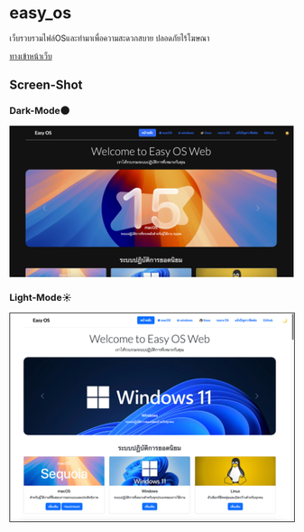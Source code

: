 # easy_os
เว็บรวบรวมไฟล์OSและทำมาเพื่อความสะดวกสบาย ปลอดภัยไร้โฆษณา
<p>
  <a href="https://guty345.github.io/easy_os/index.html">ทางเข้าหน้าเว็บ</a>
</p>

<h2 stle="margin-top:40px;">Screen-Shot</h2>
<div>
  <h3>Dark-Mode🌑</h3>
  <img src="ภาพถ่ายหน้าจอ 2567-12-12 เวลา 23.42.58.png">
</div
<div style="margin-top:20px;">
  <h3>Light-Mode☀️</h3>
  <img style="border:1.2px solid black;" src="screen-shot-light-mode.png">
</div
